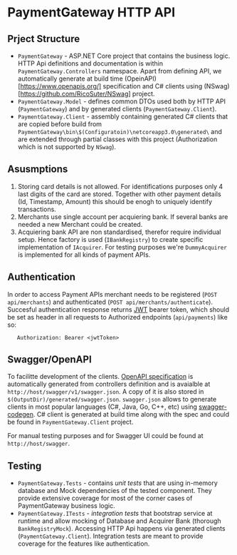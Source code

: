 # PaymentGateway HTTP API

## Prject Structure
 * `PaymentGateway` - ASP.NET Core project that contains the business logic. HTTP Api definitions and documentation is within `PaymentGateway.Controllers` namespace. Apart from defining API, we automatically generate at build time (OpeinAPI)[https://www.openapis.org/] specification and C# clients using (NSwag)[https://github.com/RicoSuter/NSwag] project.
 * `PaymentGateway.Model` - defines common DTOs used both by HTTP API (`PaymentGateway`) and by generated clients (`PaymentGateway.Client`).
 * `PaymentGateway.Client` - assembly containing generated C# clients that are copied before build from `PaymentGateway\bin\$(Configuratoin)\netcoreapp3.0\generated\` and are extended through partial classes with this project (Authorization which is not supported by `NSwag`).

## Asusmptions
 1. Storing card details is not allowed. For identifications purposes only 4 last digits of the card are stored. Together with other payment details (Id, Timestamp, Amount) this should be enogh to uniquely identify transactions.
 2. Merchants use single account per acquiering bank. If several banks are needed a new Merchant could be created.
 3. Acquiering bank API are non standardised, therefor require individual setup. Hence factory is used (`IBankRegistry`) to create specific implementation of `IAcquirer`. For testing purposes we're `DummyAcquirer` is implemented for all kinds of payment APIs.

## Authentication
In order to access Payment APIs merchant needs to be registered (`POST api/merchants`) and authenticated (`POST api/merchants/authenticate`).
Succesful authentication response returns [JWT](https://jwt.io/) bearer token, which should be set as header in all requests to Authorized endpoints (`api/payments`) like so:
```
   Authorization: Bearer <jwtToken>
```

## Swagger/OpenAPI
To facilitte development of the clients. [OpenAPI specification](https://github.com/OAI/OpenAPI-Specification) is automatically generated from controllers definition and is avaialble at `http://host/swagger/v1/swagger.json`. A copy of it is also stored in `$(OutputDir)/generated/swagger.json`.
`swagger.json` allows to generate clients in most popular languages (C#, Java, Go, C++, etc) using [swagger-codegen](https://github.com/swagger-api/swagger-codegen).
C# client is generated at build time along with the spec and could be found in `PaymentGateway.Client` project.

For manual testing purposes and for Swagger UI could be found at `http://host/swagger`.

## Testing
 * `PaymentGateway.Tests` - contains *unit tests* that are using in-memory database and Mock dependencies of the tested component. They provide extensive coverage for most of the corner cases of PaymentGateway business logic.
 * `PaymentGateway.ITests` - *integration tests* that bootstrap service at runtime and allow mocking of Database and Acquirer Bank (thorough `BankRegistryMock`). Accessing HTTP Api happens via generated clients (`PaymentGateway.Client`). Integration tests are meant to provide coverage for the features like authentication.
